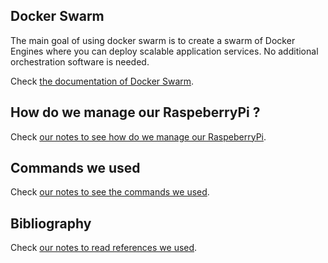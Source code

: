 ## Docker Swarm

The main goal of using docker swarm is to create a swarm of Docker Engines where you can deploy scalable application services. No additional orchestration software is needed.

Check [the documentation of Docker Swarm](https://docs.docker.com/engine/swarm/).

## How do we manage our RaspeberryPi ?
Check [our notes to see how do we manage our RaspeberryPi](utilisation_cssh.md).

## Commands we used
Check [our notes to see the commands we used](command_manager.md).

## Bibliography
Check [our notes to read references we used](biblio_swarm.md).
